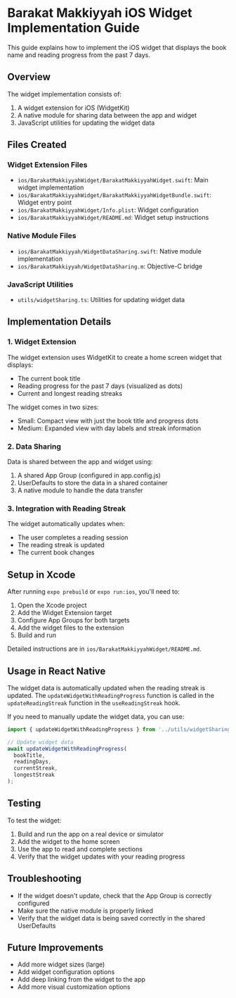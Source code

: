 # Barakat Makkiyyah iOS Widget Implementation Guide

This guide explains how to implement the iOS widget that displays the book name and reading progress from the past 7 days.

## Overview

The widget implementation consists of:

1. A widget extension for iOS (WidgetKit)
2. A native module for sharing data between the app and widget
3. JavaScript utilities for updating the widget data

## Files Created

### Widget Extension Files

- `ios/BarakatMakkiyyahWidget/BarakatMakkiyyahWidget.swift`: Main widget implementation
- `ios/BarakatMakkiyyahWidget/BarakatMakkiyyahWidgetBundle.swift`: Widget entry point
- `ios/BarakatMakkiyyahWidget/Info.plist`: Widget configuration
- `ios/BarakatMakkiyyahWidget/README.md`: Widget setup instructions

### Native Module Files

- `ios/BarakatMakkiyyah/WidgetDataSharing.swift`: Native module implementation
- `ios/BarakatMakkiyyah/WidgetDataSharing.m`: Objective-C bridge

### JavaScript Utilities

- `utils/widgetSharing.ts`: Utilities for updating widget data

## Implementation Details

### 1. Widget Extension

The widget extension uses WidgetKit to create a home screen widget that displays:

- The current book title
- Reading progress for the past 7 days (visualized as dots)
- Current and longest reading streaks

The widget comes in two sizes:
- Small: Compact view with just the book title and progress dots
- Medium: Expanded view with day labels and streak information

### 2. Data Sharing

Data is shared between the app and widget using:

1. A shared App Group (configured in app.config.js)
2. UserDefaults to store the data in a shared container
3. A native module to handle the data transfer

### 3. Integration with Reading Streak

The widget automatically updates when:
- The user completes a reading session
- The reading streak is updated
- The current book changes

## Setup in Xcode

After running `expo prebuild` or `expo run:ios`, you'll need to:

1. Open the Xcode project
2. Add the Widget Extension target
3. Configure App Groups for both targets
4. Add the widget files to the extension
5. Build and run

Detailed instructions are in `ios/BarakatMakkiyyahWidget/README.md`.

## Usage in React Native

The widget data is automatically updated when the reading streak is updated. The `updateWidgetWithReadingProgress` function is called in the `updateReadingStreak` function in the `useReadingStreak` hook.

If you need to manually update the widget data, you can use:

```typescript
import { updateWidgetWithReadingProgress } from '../utils/widgetSharing';

// Update widget data
await updateWidgetWithReadingProgress(
  bookTitle,
  readingDays,
  currentStreak,
  longestStreak
);
```

## Testing

To test the widget:

1. Build and run the app on a real device or simulator
2. Add the widget to the home screen
3. Use the app to read and complete sections
4. Verify that the widget updates with your reading progress

## Troubleshooting

- If the widget doesn't update, check that the App Group is correctly configured
- Make sure the native module is properly linked
- Verify that the widget data is being saved correctly in the shared UserDefaults

## Future Improvements

- Add more widget sizes (large)
- Add widget configuration options
- Add deep linking from the widget to the app
- Add more visual customization options 